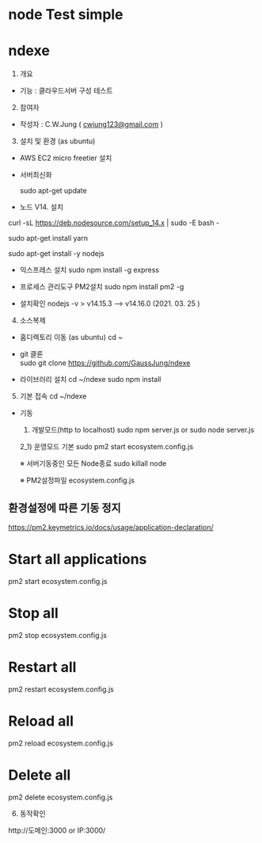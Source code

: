 ﻿# node Test simple 
# ndexe 

1. 개요 
- 기능 :  클라우드서버 구성 테스트  

2. 참여자  
- 작성자 : C.W.Jung ( cwjung123@gmail.com )

3. 설치 및 환경 (as ubuntu) 

- AWS EC2 micro freetier 설치   

- 서버최신화   

  sudo apt-get update

- 노드 V14. 설치

curl -sL https://deb.nodesource.com/setup_14.x | sudo -E bash -  

sudo apt-get install yarn  

sudo apt-get install -y nodejs  

- 익스프레스 설치
sudo npm install -g express
 
 - 프로세스 관리도구 PM2설치 
sudo npm install pm2 -g
 
- 설치확인
 nodejs -v    > v14.15.3  --> v14.16.0 (2021. 03. 25 )  

 
4. 소스복제 
- 홈디렉토리 이동 (as ubuntu)
cd ~
- git 클론   
  sudo git clone https://github.com/GaussJung/ndexe 

- 라이브러리 설치 
cd ~/ndexe
sudo npm install   
 
5. 기본 접속 
  cd ~/ndexe

- 기동     
  1) 개발모드(http to localhost) 
  sudo npm server.js
  or 
  sudo node server.js 

  2_1) 운영모드 기본
  sudo pm2 start ecosystem.config.js
    
  ※ 서버기동중인 모든 Node종료 
  sudo killall node  
   
  ※ PM2설정파일 
  ecosystem.config.js

## 환경설정에 따른 기동 정지 
https://pm2.keymetrics.io/docs/usage/application-declaration/

# Start all applications
pm2 start ecosystem.config.js

# Stop all
pm2 stop ecosystem.config.js

# Restart all
pm2 restart ecosystem.config.js

# Reload all
pm2 reload ecosystem.config.js

# Delete all
pm2 delete ecosystem.config.js 

6. 동작확인 

http://도메인:3000 or IP:3000/  
  